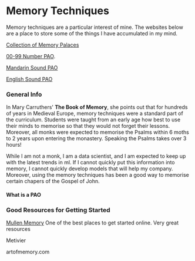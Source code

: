 # Memory Techniques 

Memory techniques are a particular interest of mine.  The websites below are a place to store some of the things I have accumulated in my mind.

[Collection of Memory Palaces](./Misc/Memory/Memory_Palaces.html)

[00-99 Number PAO](./Misc/Memory/00-99PAO.html).

[Mandarin Sound PAO](./Misc/Memory/Mandarin_PAO.html)

[English Sound PAO](./Misc/Memory/English_PAO.html)

### General Info
In Mary Carruthers' **The Book of Memory**, she points out that for hundreds of years in Medieval Europe, memory techniques were a standard part of the curriculum.  Students were taught from an early age how best to use their minds to memorise so that they would not forget their lessons.  Moreover, all monks were expected to memorise the Psalms within 6 moths to 2 years upon entering the monastery.  Speaking the Psalms takes over 3 hours!  

While I am not a monk, I am a data scientist, and I am expected to keep up with the latest trends in ml.  If I cannot quickly put this information into memory, I cannot quickly develop models that will help my company.  Moreover, using the memory techniques has been a good way to memorise certain chapers of the Gospel of John.  

#### What is a PAO

### Good Resources for Getting Started

[Mullen Memory](https://mullenmemory.com/)
One of the best places to get started online.  Very great resources

Metivier

artofmemory.com
